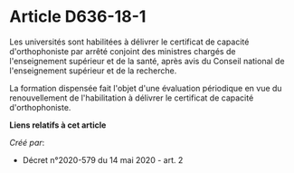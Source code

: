 # Article D636-18-1

Les universités sont habilitées à délivrer le certificat de capacité d'orthophoniste par arrêté conjoint des ministres
chargés de l'enseignement supérieur et de la santé, après avis du Conseil national de l'enseignement supérieur et de la
recherche.

La formation dispensée fait l'objet d'une évaluation périodique en vue du renouvellement de l'habilitation à délivrer le
certificat de capacité d'orthophoniste.

**Liens relatifs à cet article**

_Créé par_:

  - Décret n°2020-579 du 14 mai 2020 - art. 2
